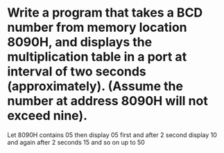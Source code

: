 # Write a program that takes a BCD number from memory location 8090H, and displays the multiplication table in a port at interval of two seconds (approximately). (Assume the number at address 8090H will not exceed nine).

Let 8090H contains 05 then display 05 first and after 2 second display 10 and again after 2 seconds 15 and so on up to 50
